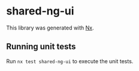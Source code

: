 # shared-ng-ui

This library was generated with [Nx](https://nx.dev).

## Running unit tests

Run `nx test shared-ng-ui` to execute the unit tests.
